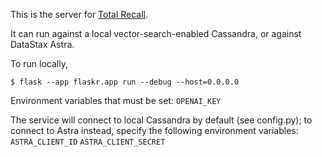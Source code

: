 This is the server for [Total Recall](https://totalrecall.click).

It can run against a local vector-search-enabled Cassandra, or against DataStax Astra.

To run locally, 

`$ flask --app flaskr.app run --debug --host=0.0.0.0`

Environment variables that must be set:
`OPENAI_KEY`

The service will connect to local Cassandra by default (see config.py); to connect to Astra instead, 
specify the following environment variables:
`ASTRA_CLIENT_ID`
`ASTRA_CLIENT_SECRET`
